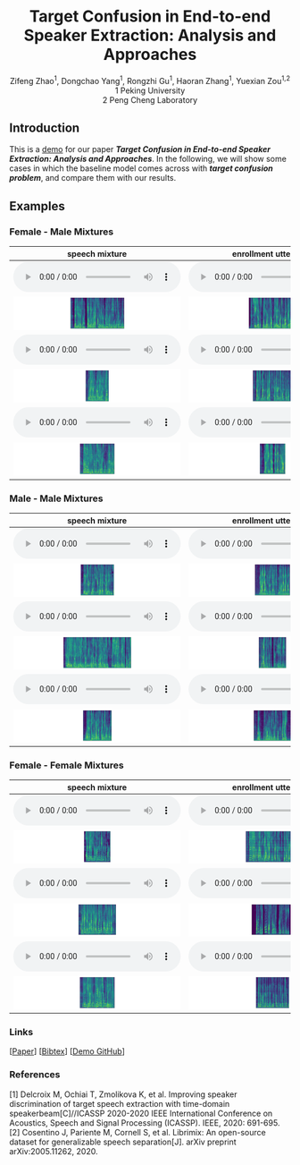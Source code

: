 # <center> Target Confusion in End-to-end Speaker Extraction: Analysis and Approaches </center>

<center> Zifeng Zhao<sup>1</sup>, Dongchao Yang<sup>1</sup>, Rongzhi Gu<sup>1</sup>, Haoran Zhang<sup>1</sup>, Yuexian Zou<sup>1,2</sup> </center> 
 
<center> 1 Peking University </center>

<center> 2 Peng Cheng Laboratory</center>

## Introduction
This is a [demo](https://zhazhafon.github.io/demo-confusion/) for our paper **_Target Confusion in End-to-end Speaker Extraction: Analysis and Approaches_**. In the following, we will show some cases in which the baseline model comes across with **_target confusion problem_**, and compare them with our results.

## Examples

### Female - Male Mixtures

| <center>speech mixture</center> | <center>enrollment utterance</center> | <center>baseline</center> | <center>proposed methods</center> | <center>ground-truth</center> | 
| :--- | :--- | :--- | :--- | :--- |
|<audio src="wavs/male2female/1320-122617-0035_121-121726-0009.wav" controls preload></audio>|<audio src="wavs/male2female/1320-122612-0010_2094-142345-0048.wav" controls preload></audio>|<audio src="wavs/male2female/baseline/1320-122617-0035_121-121726-0009_s0.wav" controls preload></audio>|<audio src="wavs/male2female/ours/1320-122617-0035_121-121726-0009_s0.wav" controls preload></audio>|<audio src="wavs/male2female/gt/1320-122617-0035_121-121726-0009.wav" controls preload></audio>|
|<img src="wavs/male2female/1320-122617-0035_121-121726-0009.png"/>|<img src="wavs/male2female/1320-122612-0010_2094-142345-0048.png"/>|<img src="wavs/male2female/baseline/1320-122617-0035_121-121726-0009_s0.png"/>|<img src="wavs/male2female/ours/1320-122617-0035_121-121726-0009_s0.png"/>|<img src="wavs/male2female/gt/1320-122617-0035_121-121726-0009.png"/>|
|<audio src="wavs/male2female/5105-28240-0005_6829-68769-0010.wav" controls preload></audio>|<audio src="wavs/male2female/5105-28241-0019_2830-3980-0050.wav" controls preload></audio>|<audio src="wavs/male2female/baseline/5105-28240-0005_6829-68769-0010_s0.wav" controls preload></audio>|<audio src="wavs/male2female/ours/5105-28240-0005_6829-68769-0010_s0.wav" controls preload></audio>|<audio src="wavs/male2female/gt/5105-28240-0005_6829-68769-0010.wav" controls preload></audio>|
|<img src="wavs/male2female/5105-28240-0005_6829-68769-0010.png"/>|<img src="wavs/male2female/5105-28241-0019_2830-3980-0050.png"/>|<img src="wavs/male2female/baseline/5105-28240-0005_6829-68769-0010_s0.png"/>|<img src="wavs/male2female/ours/5105-28240-0005_6829-68769-0010_s0.png"/>|<img src="wavs/male2female/gt/5105-28240-0005_6829-68769-0010.png"/>|
|<audio src="wavs/male2female/3570-5695-0010_5105-28240-0015.wav" controls preload></audio>|<audio src="wavs/male2female/5683-32866-0001_5105-28241-0016.wav" controls preload></audio>|<audio src="wavs/male2female/baseline/3570-5695-0010_5105-28240-0015_s1.wav" controls preload></audio>|<audio src="wavs/male2female/ours/3570-5695-0010_5105-28240-0015_s1.wav" controls preload></audio>|<audio src="wavs/male2female/gt/3570-5695-0010_5105-28240-0015.wav" controls preload></audio>|
|<img src="wavs/male2female/3570-5695-0010_5105-28240-0015.png"/>|<img src="wavs/male2female/5683-32866-0001_5105-28241-0016.png"/>|<img src="wavs/male2female/baseline/3570-5695-0010_5105-28240-0015_s1.png"/>|<img src="wavs/male2female/ours/3570-5695-0010_5105-28240-0015_s1.png"/>|<img src="wavs/male2female/gt/3570-5695-0010_5105-28240-0015.png"/>|

### Male - Male Mixtures

| <center>speech mixture</center> | <center>enrollment utterance</center> | <center>baseline</center> | <center>proposed methods</center> | <center>ground-truth</center> | 
| :--- | :--- | :--- | :--- | :--- |
|<audio src="wavs/male2male/908-31957-0007_5105-28233-0000.wav" controls preload></audio>|<audio src="wavs/male2male/6829-68769-0023_5105-28240-0012.wav" controls preload></audio>|<audio src="wavs/male2male/baseline/908-31957-0007_5105-28233-0000_s1.wav" controls preload></audio>|<audio src="wavs/male2male/ours/908-31957-0007_5105-28233-0000_s1.wav" controls preload></audio>|<audio src="wavs/male2male/gt/908-31957-0007_5105-28233-0000.wav" controls preload></audio>|
|<img src="wavs/male2male/908-31957-0007_5105-28233-0000.png"/>|<img src="wavs/male2male/6829-68769-0023_5105-28240-0012.png"/>|<img src="wavs/male2male/baseline/908-31957-0007_5105-28233-0000_s1.png"/>|<img src="wavs/male2male/ours/908-31957-0007_5105-28233-0000_s1.png"/>|<img src="wavs/male2male/gt/908-31957-0007_5105-28233-0000.png"/>|
|<audio src="wavs/male2male/4077-13754-0011_2300-131720-0008.wav" controls preload></audio>|<audio src="wavs/male2male/1188-133604-0029_4077-13751-0006.wav" controls preload></audio>|<audio src="wavs/male2male/baseline/4077-13754-0011_2300-131720-0008_s0.wav" controls preload></audio>|<audio src="wavs/male2male/ours/4077-13754-0011_2300-131720-0008_s0.wav" controls preload></audio>|<audio src="wavs/male2male/gt/4077-13754-0011_2300-131720-0008.wav" controls preload></audio>|
|<img src="wavs/male2male/4077-13754-0011_2300-131720-0008.png"/>|<img src="wavs/male2male/1188-133604-0029_4077-13751-0006.png"/>|<img src="wavs/male2male/baseline/4077-13754-0011_2300-131720-0008_s0.png"/>|<img src="wavs/male2male/ours/4077-13754-0011_2300-131720-0008_s0.png"/>|<img src="wavs/male2male/gt/4077-13754-0011_2300-131720-0008.png"/>|
|<audio src="wavs/male2male/61-70968-0014_8224-274384-0003.wav" controls preload></audio>|<audio src="wavs/male2male/1221-135767-0005_61-70970-0020.wav" controls preload></audio>|<audio src="wavs/male2male/baseline/61-70968-0014_8224-274384-0003_s0.wav" controls preload></audio>|<audio src="wavs/male2male/ours/61-70968-0014_8224-274384-0003_s0.wav" controls preload></audio>|<audio src="wavs/male2male/gt/61-70968-0014_8224-274384-0003.wav" controls preload></audio>|
|<img src="wavs/male2male/61-70968-0014_8224-274384-0003.png"/>|<img src="wavs/male2male/1221-135767-0005_61-70970-0020.png"/>|<img src="wavs/male2male/baseline/61-70968-0014_8224-274384-0003_s0.png"/>|<img src="wavs/male2male/ours/61-70968-0014_8224-274384-0003_s0.png"/>|<img src="wavs/male2male/gt/61-70968-0014_8224-274384-0003.png"/>|

### Female - Female Mixtures

| <center>speech mixture</center> | <center>enrollment utterance</center> | <center>baseline</center> | <center>proposed methods</center> | <center>ground-truth</center> | 
| :--- | :--- | :--- | :--- | :--- |
|<audio src="wavs/female2female/8463-287645-0013_5142-33396-0037.wav" controls preload></audio>|<audio src="wavs/female2female/8463-294828-0013_1221-135767-0021.wav" controls preload></audio>|<audio src="wavs/female2female/baseline/8463-287645-0013_5142-33396-0037_s0.wav" controls preload></audio>|<audio src="wavs/female2female/ours/8463-287645-0013_5142-33396-0037_s0.wav" controls preload></audio>|<audio src="wavs/female2female/gt/8463-287645-0013_5142-33396-0037.wav" controls preload></audio>|
|<img src="wavs/female2female/8463-287645-0013_5142-33396-0037.png"/>|<img src="wavs/female2female/8463-294828-0013_1221-135767-0021.png"/>|<img src="wavs/female2female/baseline/8463-287645-0013_5142-33396-0037_s0.png"/>|<img src="wavs/female2female/ours/8463-287645-0013_5142-33396-0037_s0.png"/>|<img src="wavs/female2female/gt/8463-287645-0013_5142-33396-0037.png"/>|
|<audio src="wavs/female2female/237-134500-0002_4970-29093-0019.wav" controls preload></audio>|<audio src="wavs/female2female/4970-29095-0009_5639-40744-0014.wav" controls preload></audio>|<audio src="wavs/female2female/baseline/237-134500-0002_4970-29093-0019_s1.wav" controls preload></audio>|<audio src="wavs/female2female/ours/237-134500-0002_4970-29093-0019_s1.wav" controls preload></audio>|<audio src="wavs/female2female/gt/237-134500-0002_4970-29093-0019.wav" controls preload></audio>|
|<img src="wavs/female2female/237-134500-0002_4970-29093-0019.png"/>|<img src="wavs/female2female/4970-29095-0009_5639-40744-0014.png"/>|<img src="wavs/female2female/baseline/237-134500-0002_4970-29093-0019_s1.png"/>|<img src="wavs/female2female/ours/237-134500-0002_4970-29093-0019_s1.png"/>|<img src="wavs/female2female/gt/237-134500-0002_4970-29093-0019.png"/>|
|<audio src="wavs/female2female/4446-2275-0042_3570-5696-0004.wav" controls preload></audio>|<audio src="wavs/female2female/3570-5695-0007_5105-28233-0001.wav" controls preload></audio>|<audio src="wavs/female2female/baseline/4446-2275-0042_3570-5696-0004_s1.wav" controls preload></audio>|<audio src="wavs/female2female/ours/4446-2275-0042_3570-5696-0004_s1.wav" controls preload></audio>|<audio src="wavs/female2female/gt/4446-2275-0042_3570-5696-0004.wav" controls preload></audio>|
|<img src="wavs/female2female/4446-2275-0042_3570-5696-0004.png"/>|<img src="wavs/female2female/3570-5695-0007_5105-28233-0001.png"/>|<img src="wavs/female2female/baseline/4446-2275-0042_3570-5696-0004_s1.png"/>|<img src="wavs/female2female/ours/4446-2275-0042_3570-5696-0004_s1.png"/>|<img src="wavs/female2female/gt/4446-2275-0042_3570-5696-0004.png"/>|

### Links

[[Paper](https://arxiv.org/abs/2204.01355)] [[Bibtex](bib.txt)] [[Demo GitHub](https://github.com/ZhaZhaFon/demo-confusion)]

### References

[1] Delcroix M, Ochiai T, Zmolikova K, et al. Improving speaker discrimination of target speech extraction with time-domain speakerbeam[C]//ICASSP 2020-2020 IEEE International Conference on Acoustics, Speech and Signal Processing (ICASSP). IEEE, 2020: 691-695.  
[2] Cosentino J, Pariente M, Cornell S, et al. Librimix: An open-source dataset for generalizable speech separation[J]. arXiv preprint arXiv:2005.11262, 2020.